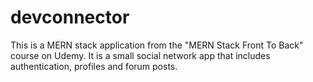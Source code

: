 # devconnector
 This is a MERN stack application from the "MERN Stack Front To Back" course on Udemy. It is a small social network app that includes authentication, profiles and forum posts.
